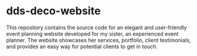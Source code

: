 # dds-deco-website
This repository contains the source code for an elegant and user-friendly event planning website developed for my sister, an experienced event planner. The website showcases her services, portfolio, client testimonials, and provides an easy way for potential clients to get in touch.
